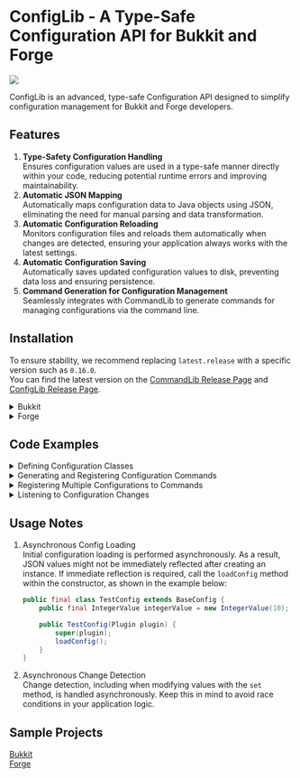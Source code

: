 # ConfigLib - A Type-Safe Configuration API for Bukkit and Forge

[![](https://jitpack.io/v/TeamKun/ConfigLib.svg)](https://jitpack.io/#TeamKun/ConfigLib)

ConfigLib is an advanced, type-safe Configuration API designed to simplify configuration management for Bukkit and Forge
developers.

## Features

1. **Type-Safety Configuration Handling**  
   Ensures configuration values are used in a type-safe manner directly within your code, reducing potential runtime
   errors and improving maintainability.
2. **Automatic JSON Mapping**  
   Automatically maps configuration data to Java objects using JSON, eliminating the need for manual parsing and data
   transformation.
3. **Automatic Configuration Reloading**  
   Monitors configuration files and reloads them automatically when changes are detected, ensuring your application
   always works with the latest settings.
4. **Automatic Configuration Saving**  
   Automatically saves updated configuration values to disk, preventing data loss and ensuring persistence.
5. **Command Generation for Configuration Management**  
   Seamlessly integrates with CommandLib to generate commands for managing configurations via the command line.

## Installation

To ensure stability, we recommend replacing `latest.release` with a specific version such as `0.16.0`.  
You can find the latest version on
the [CommandLib Release Page](https://github.com/TeamKun/CommandLib/releases)
and [ConfigLib Release Page](https://github.com/TeamKun/ConfigLib/releases).

<details>
  <summary>Bukkit</summary>

```groovy
plugins {
    id "com.github.johnrengelman.shadow" version "6.1.0"
}

repositories {
    maven { url 'https://jitpack.io' }
}

dependencies {
    implementation "com.github.TeamKun.CommandLib:bukkit:latest.release"
    implementation 'com.github.TeamKun.ConfigLib:bukkit:latest.release'
}

shadowJar {
    archiveFileName = "${rootProject.name}-${project.version}.jar"
    relocate "net.kunmc.lab.commandlib", "${project.group}.${project.name.toLowerCase()}.commandlib"
    relocate "net.kunmc.lab.configlib", "${project.group}.${project.name.toLowerCase()}.configlib"
}
tasks.build.dependsOn tasks.shadowJar
  ```

</details>

<details>
  <summary>Forge</summary>

```groovy
plugins {
    id "com.github.johnrengelman.shadow" version "6.1.0"
}

repositories {
    maven { url 'https://jitpack.io' }
}

dependencies {
    implementation "com.github.TeamKun.CommandLib:forge:latest.release"
    implementation "com.github.TeamKun.ConfigLib:forge:latest.release"
}

shadowJar {
    archiveFileName = "${rootProject.name}-${project.version}.jar"
    dependencies {
        include(dependency("com.github.TeamKun.CommandLib:forge:.*"))
        include(dependency("com.github.TeamKun.ConfigLib:forge:.*"))
    }
    relocate "net.kunmc.lab.commandlib", "${project.group}.${project.name.toLowerCase()}.commandlib"
    relocate "net.kunmc.lab.configlib", "${project.group}.${project.name.toLowerCase()}.configlib"
    finalizedBy("reobfShadowJar")
}

reobf {
    shadowJar {
    }
}
```

</details>

## Code Examples

<details>
<summary>Defining Configuration Classes</summary>

```java
public final class TestConfig extends BaseConfig {
    public final IntegerValue integerValue = new IntegerValue(10);
    public final StringValue stringValue = new StringValue("testValue");

    public TestConfig(Plugin plugin) {
        super(plugin);
    }
}
```

</details>

<details>
<summary>Generating and Registering Configuration Commands</summary>

```java
public final class TestPlugin extends JavaPlugin {
    public void onEnable() {
        TestConfig testConfig = new TestConfig(this);
        Command root = new Command("test") {
        };

        // The following commands will be generated:
        // /test config get <key> - Gets a specific configuration value.
        // /test config list - Gets all configuration values.
        // /test config modify <key> <value> - Sets a specific configuration value.
        // /test config reload - Reloads the configuration file. You may not need it because there's automatic reloading.
        root.addChildren(new ConfigCommandBuilder(testConfig).build());

        CommandLib.register(this, root);
    }
}
```

</details>

<details>
<summary>Registering Multiple Configurations to Commands</summary>

```java
public final class TestPlugin extends JavaPlugin {
    public void onEnable() {
        TestConfigA testConfigA = new TestConfigA(this);
        TestConfigB testConfigB = new TestConfigB(this);
        Command root = new Command("test") {
        };
        root.addChildren(new ConfigCommandBuilder(testConfigA).addConfig(testConfigB)
                                                              .build());

        CommandLib.register(this, root);
    }
}
```

</details>

<details>
<summary>Listening to Configuration Changes</summary>

```java
public final class TestConfig extends BaseConfig {
    public final IntegerValue integerValue = new IntegerValue(10).onModify(x -> {
        System.out.println("Changed integerValue to " + x);
    });

    public TestConfig(Plugin plugin) {
        super(plugin);
    }
}
```

</details>

## Usage Notes

1. Asynchronous Config Loading  
   Initial configuration loading is performed asynchronously. As a result, JSON values might not be immediately reflected
   after creating an instance. If immediate reflection is required, call the `loadConfig` method within the constructor,
   as shown in the example below:
    ```java
    public final class TestConfig extends BaseConfig {
        public final IntegerValue integerValue = new IntegerValue(10);

        public TestConfig(Plugin plugin) {
            super(plugin);
            loadConfig();
        }
    }
    ```
2. Asynchronous Change Detection  
   Change detection, including when modifying values with the `set` method, is handled asynchronously. Keep this in mind
   to avoid race conditions in your application logic.

## Sample Projects

[Bukkit](./sample/bukkit/src/main/java/net/kunmc/lab/sampleplugin)  
[Forge](./sample/forge/src/main/java/net/kunmc/lab/samplemod)
